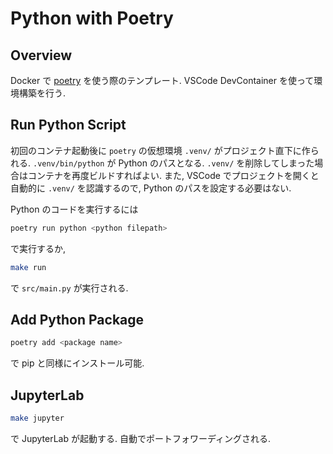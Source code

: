 # Python with Poetry
## Overview
Docker で [poetry](https://python-poetry.org/docs/basic-usage/) を使う際のテンプレート. VSCode DevContainer を使って環境構築を行う.

## Run Python Script
初回のコンテナ起動後に `poetry` の仮想環境 `.venv/` がプロジェクト直下に作られる. `.venv/bin/python` が Python のパスとなる. `.venv/` を削除してしまった場合はコンテナを再度ビルドすればよい. また, VSCode でプロジェクトを開くと自動的に `.venv/` を認識するので, Python のパスを設定する必要はない.

Python のコードを実行するには
```sh
poetry run python <python filepath>
```
で実行するか,
```sh
make run
```
で `src/main.py` が実行される.

## Add Python Package
```sh
poetry add <package name>
```
で pip と同様にインストール可能.

## JupyterLab
```sh
make jupyter
```
で JupyterLab が起動する. 自動でポートフォワーディングされる.

